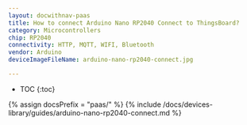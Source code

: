 ```yaml
---
layout: docwithnav-paas
title: How to connect Arduino Nano RP2040 Connect to ThingsBoard?
category: Microcontrollers
chip: RP2040
connectivity: HTTP, MQTT, WIFI, Bluetooth
vendor: Arduino
deviceImageFileName: arduino-nano-rp2040-connect.jpg

---
```


* TOC
{:toc}

{% assign docsPrefix = "paas/" %}
{% include /docs/devices-library/guides/arduino-nano-rp2040-connect.md %}
